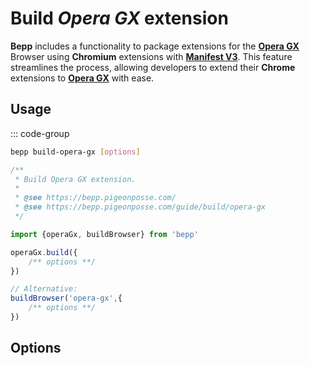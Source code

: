 # Build _Opera GX_ extension

**Bepp** includes a functionality to package extensions for the [**Opera GX**](https://www.opera.com/) Browser using **Chromium** extensions with [**Manifest V3**](https://developer.chrome.com/docs/extensions/reference/manifest). This feature streamlines the process, allowing developers to extend their **Chrome** extensions to [**Opera GX**](https://www.opera.com/) with ease.

## Usage

::: code-group

```bash
bepp build-opera-gx [options]
```

```js
/**
 * Build Opera GX extension.
 * 
 * @see https://bepp.pigeonposse.com/
 * @see https://bepp.pigeonposse.com/guide/build/opera-gx
 */

import {operaGx, buildBrowser} from 'bepp'

operaGx.build({
    /** options **/
})

// Alternative:
buildBrowser('opera-gx',{
    /** options **/
})
```

## Options

<!--@include: ../../partials/build-browser-chromium-input.md-->
<!--@include: ../../partials/build-browser-shared.md-->
<!--@include: ../../partials/options-shared.md-->
